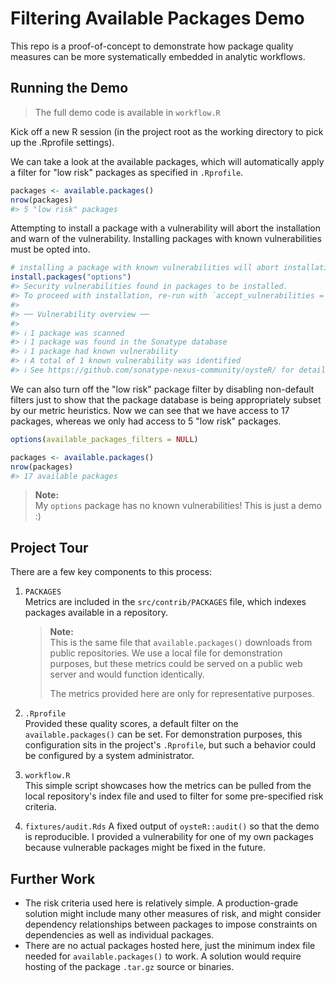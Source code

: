 # Filtering Available Packages Demo

This repo is a proof-of-concept to demonstrate how package quality measures
can be more systematically embedded in analytic workflows. 

## Running the Demo

> The full demo code is available in `workflow.R`

Kick off a new R session (in the project root as the working directory to pick
up the .Rprofile settings). 

We can take a look at the available packages, which will automatically apply a
filter for "low risk" packages as specified in `.Rprofile`.

```r
packages <- available.packages()
nrow(packages)
#> 5 "low risk" packages
```

Attempting to install a package with a vulnerability will abort the installation
and warn of the vulnerability. Installing packages with known vulnerabilities
must be opted into.

```r
# installing a package with known vulnerabilities will abort installation
install.packages("options")
#> Security vulnerabilities found in packages to be installed.
#> To proceed with installation, re-run with `accept_vulnerabilities = TRUE`
#> 
#> ── Vulnerability overview ──
#> 
#> ℹ 1 package was scanned
#> ℹ 1 package was found in the Sonatype database
#> ℹ 1 package had known vulnerability
#> ℹ A total of 1 known vulnerability was identified
#> ℹ See https://github.com/sonatype-nexus-community/oysteR/ for details.
```

We can also turn off the "low risk" package filter by disabling non-default
filters just to show that the package database is being appropriately subset by
our metric heuristics. Now we can see that we have access to 17 packages,
whereas we only had access to 5 "low risk" packages.

```r
options(available_packages_filters = NULL)

packages <- available.packages()
nrow(packages)  
#> 17 available packages
```

> **Note:**  
> My `options` package has no known vulnerabilities! This is just a demo :)

## Project Tour

There are a few key components to this process:

1. `PACKAGES`  
   Metrics are included in the `src/contrib/PACKAGES` file, which indexes
   packages available in a repository.

   > **Note:**  
   > This is the same file that `available.packages()` downloads from public
   > repositories. We use a local file for demonstration purposes, but these
   > metrics could be served on a public web server and would function 
   > identically.
   > 
   > The metrics provided here are only for representative purposes.

1. `.Rprofile`  
   Provided these quality scores, a default filter on the `available.packages()`
   can be set. For demonstration purposes, this configuration sits in the 
   project's `.Rprofile`, but such a behavior could be configured by a system 
   administrator.

1. `workflow.R`  
   This simple script showcases how the metrics can be pulled from the local
   repository's index file and used to filter for some pre-specified risk
   criteria.

1. `fixtures/audit.Rds`
   A fixed output of `oysteR::audit()` so that the demo is reproducible. I
   provided a vulnerability for one of my own packages because vulnerable
   packages might be fixed in the future.

## Further Work

* The risk criteria used here is relatively simple. A production-grade solution
  might include many other measures of risk, and might consider dependency
  relationships between packages to impose constraints on dependencies as well 
  as individual packages.
* There are no actual packages hosted here, just the minimum index file needed
  for `available.packages()` to work. A solution would require hosting of the
  package `.tar.gz` source or binaries.